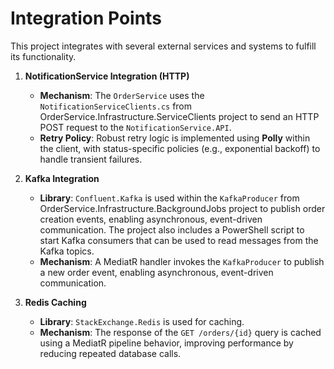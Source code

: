 # Integration Points

This project integrates with several external services and systems to fulfill its functionality.

1.  **NotificationService Integration (HTTP)**
    * **Mechanism**: The `OrderService` uses the `NotificationServiceClients.cs` from OrderService.Infrastructure.ServiceClients project to send an HTTP POST request to the `NotificationService.API`.
    * **Retry Policy**: Robust retry logic is implemented using **Polly** within the client, with status-specific policies (e.g., exponential backoff) to handle transient failures.

2.  **Kafka Integration**
    * **Library**: `Confluent.Kafka` is used within the `KafkaProducer` from OrderService.Infrastructure.BackgroundJobs project to publish order creation events, enabling asynchronous, event-driven communication. The project also includes a PowerShell script to start Kafka consumers that can be used to read messages from the Kafka topics.
    * **Mechanism**: A MediatR handler invokes the `KafkaProducer` to publish a new order event, enabling asynchronous, event-driven communication.

3.  **Redis Caching**
    * **Library**: `StackExchange.Redis` is used for caching.
    * **Mechanism**: The response of the `GET /orders/{id}` query is cached using a MediatR pipeline behavior, improving performance by reducing repeated database calls.